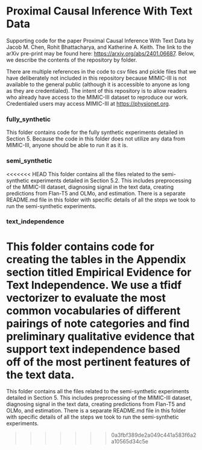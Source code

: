 # Proximal Causal Inference With Text Data

Supporting code for the paper Proximal Causal Inference With Text Data by Jacob M. Chen, Rohit Bhattacharya, and Katherine A. Keith. The link to the arXiv pre-print may be found here: https://arxiv.org/abs/2401.06687. Below, we describe the contents of the repository by folder.

There are multiple references in the code to csv files and pickle files that we have deliberately not included in this repository because MIMIC-III is not available to the general public (although it is accessible to anyone as long as they are credentialed). The intent of this repository is to allow readers who already have access to the MIMIC-III dataset to reproduce our work. Credentialed users may access MIMIC-III at https://physionet.org.

### fully_synthetic

This folder contains code for the fully synthetic experiments detailed in Section 5. Because the code in this folder does not utilize any data from MIMIC-III, anyone should be able to run it as it is.

### semi_synthetic

<<<<<<< HEAD
This folder contains all the files related to the semi-synthetic experiments detailed in Section 5.2. This includes preprocessing of the MIMIC-III dataset, diagnosing signal in the text data, creating predictions from Flan-T5 and OLMo, and estimation. There is a separate README.md file in this folder with specific details of all the steps we took to run the semi-synthetic experiments.

### text_independence

This folder contains code for creating the tables in the Appendix section titled Empirical Evidence for Text Independence. We use a tfidf vectorizer to evaluate the most common vocabularies of different pairings of note categories and find preliminary qualitative evidence that support text independence based off of the most pertinent features of the text data.
=======
This folder contains all the files related to the semi-synthetic experiments detailed in Section 5. This includes preprocessing of the MIMIC-III dataset, diagnosing signal in the text data, creating predictions from Flan-T5 and OLMo, and estimation. There is a separate README.md file in this folder with specific details of all the steps we took to run the semi-synthetic experiments.
>>>>>>> 0a3fbf389de2a049c441a583f6a2a10565d34c5e
